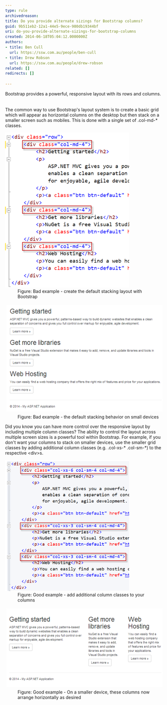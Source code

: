 ```yaml
---
type: rule
archivedreason: 
title: Do you provide alternate sizings for Bootstrap columns?
guid: 9b511eb2-12a1-44e5-9ece-980db19344bf
uri: do-you-provide-alternate-sizings-for-bootstrap-columns
created: 2014-06-18T05:04:12.0000000Z
authors:
- title: Ben Cull
  url: https://ssw.com.au/people/ben-cull
- title: Drew Robson
  url: https://ssw.com.au/people/drew-robson
related: []
redirects: []

---
```



<span style="line-height:20.799999237060547px;">​​​​​​Bootstrap provides a powerful, responsive layout with its rows and columns.</span>
<br><excerpt class='endintro'></excerpt><br>
<p>The common way to use Bootstrap's layout system is to create a basic grid which will appear as horizontal columns on the desktop but then stack on a smaller screen such as mobiles. This is done with a single set of .col-md-* classes.</p><dl class="badImage"><dt>
      <img src="23-06-2014 12-47-33 PM.png" alt="" style="width:400px;" /> 
   </dt><dd>Figure: Bad example - create the default stacking layout with Bootstrap</dd></dl><dl class="badImage"><dt>
      <img src="23-06-2014 1-04-08 PM.png" alt="23-06-2014 1-04-08 PM.png" style="margin:5px;" />
   </dt><dd>Figure:​ Bad example - the default stacking behavior on small devices</dd></dl><p>Did you know you can have more control over the responsive layout by including multiple column classes? The ability to control the layout across multiple screen sizes is a powerful tool within Bootstrap. For example, if you don't want your columns to stack on smaller devices, use the smaller grid classes by adding additional column classes (e.g. .col-xs-* .col-sm-*) to the respective &lt;div&gt;s. </p><dl class="goodImage"><dt>
      <img src="23-06-2014 12-45-30 PM.png" alt="23-06-2014 12-45-30 PM.png" style="width:400px;" />
   </dt><dd>Figure: Good example - add additional column classes to your columns</dd></dl><dl class="goodImage"><dt>
      <img src="23-06-2014 1-14-39 PM.png" alt="23-06-2014 1-14-39 PM.png" style="margin:5px;" />
   </dt><dd>​Figure: Good example - On a smaller device, these columns now arrange horizontally as desired</dd></dl>


